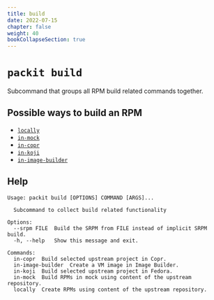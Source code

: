 ```yaml
---
title: build
date: 2022-07-15
chapter: false
weight: 40
bookCollapseSection: true
---
```


# `packit build`

Subcommand that groups all RPM build related commands together.

## Possible ways to build an RPM

* [`locally`](/docs/cli/build/local)
* [`in-mock`](/docs/cli/build/mock)
* [`in-copr`](/docs/cli/build/copr)
* [`in-koji`](/docs/cli/build/koji)
* [`in-image-builder`](/docs/cli/build/in-image-builder)

## Help

    Usage: packit build [OPTIONS] COMMAND [ARGS]...

      Subcommand to collect build related functionality

    Options:
      --srpm FILE  Build the SRPM from FILE instead of implicit SRPM build.
      -h, --help   Show this message and exit.

    Commands:
      in-copr  Build selected upstream project in Copr.
      in-image-builder  Create a VM image in Image Builder.
      in-koji  Build selected upstream project in Fedora.
      in-mock  Build RPMs in mock using content of the upstream repository.
      locally  Create RPMs using content of the upstream repository.
